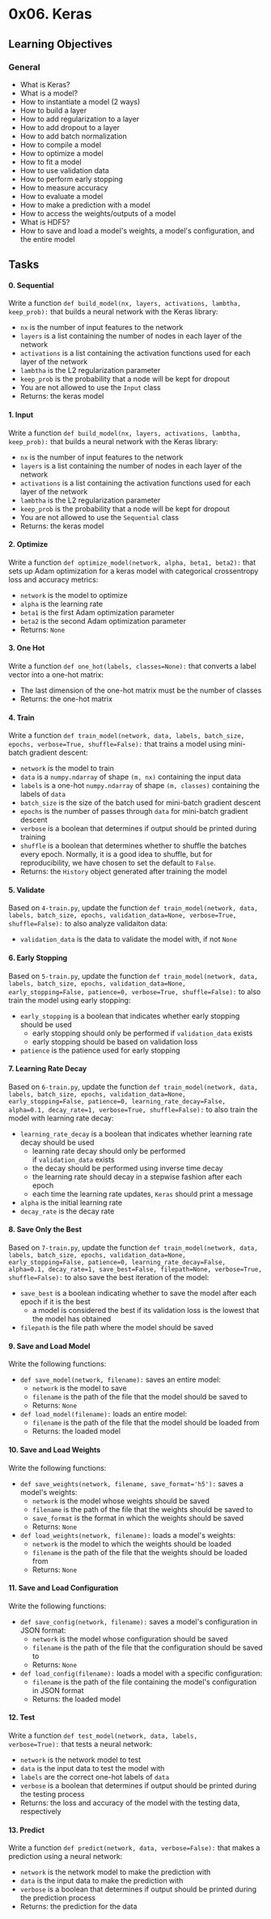 0x06. Keras
===========

Learning Objectives
-------------------

### General

-   What is Keras?
-   What is a model?
-   How to instantiate a model (2 ways)
-   How to build a layer
-   How to add regularization to a layer
-   How to add dropout to a layer
-   How to add batch normalization
-   How to compile a model
-   How to optimize a model
-   How to fit a model
-   How to use validation data
-   How to perform early stopping
-   How to measure accuracy
-   How to evaluate a model
-   How to make a prediction with a model
-   How to access the weights/outputs of a model
-   What is HDF5?
-   How to save and load a model's weights, a model's configuration, and the entire model

Tasks
-----
#### 0\. Sequential

Write a function `def build_model(nx, layers, activations, lambtha, keep_prob):` that builds a neural network with the Keras library:

-   `nx` is the number of input features to the network
-   `layers` is a list containing the number of nodes in each layer of the network
-   `activations` is a list containing the activation functions used for each layer of the network
-   `lambtha` is the L2 regularization parameter
-   `keep_prob` is the probability that a node will be kept for dropout
-   You are not allowed to use the `Input` class
-   Returns: the keras model

#### 1\. Input

Write a function `def build_model(nx, layers, activations, lambtha, keep_prob):` that builds a neural network with the Keras library:

-   `nx` is the number of input features to the network
-   `layers` is a list containing the number of nodes in each layer of the network
-   `activations` is a list containing the activation functions used for each layer of the network
-   `lambtha` is the L2 regularization parameter
-   `keep_prob` is the probability that a node will be kept for dropout
-   You are not allowed to use the `Sequential` class
-   Returns: the keras model

#### 2\. Optimize

Write a function `def optimize_model(network, alpha, beta1, beta2):` that sets up Adam optimization for a keras model with categorical crossentropy loss and accuracy metrics:

-   `network` is the model to optimize
-   `alpha` is the learning rate
-   `beta1` is the first Adam optimization parameter
-   `beta2` is the second Adam optimization parameter
-   Returns: `None`

#### 3\. One Hot

Write a function `def one_hot(labels, classes=None):` that converts a label vector into a one-hot matrix:

-   The last dimension of the one-hot matrix must be the number of classes
-   Returns: the one-hot matrix

#### 4\. Train

Write a function `def train_model(network, data, labels, batch_size, epochs, verbose=True, shuffle=False):` that trains a model using mini-batch gradient descent:

-   `network` is the model to train
-   `data` is a `numpy.ndarray` of shape `(m, nx)` containing the input data
-   `labels` is a one-hot `numpy.ndarray` of shape `(m, classes)` containing the labels of `data`
-   `batch_size` is the size of the batch used for mini-batch gradient descent
-   `epochs` is the number of passes through `data` for mini-batch gradient descent
-   `verbose` is a boolean that determines if output should be printed during training
-   `shuffle` is a boolean that determines whether to shuffle the batches every epoch. Normally, it is a good idea to shuffle, but for reproducibility, we have chosen to set the default to `False`.
-   Returns: the `History` object generated after training the model

#### 5\. Validate

Based on `4-train.py`, update the function `def train_model(network, data, labels, batch_size, epochs, validation_data=None, verbose=True, shuffle=False):` to also analyze validaiton data:

-   `validation_data` is the data to validate the model with, if not `None`

#### 6\. Early Stopping

Based on `5-train.py`, update the function `def train_model(network, data, labels, batch_size, epochs, validation_data=None, early_stopping=False, patience=0, verbose=True, shuffle=False):` to also train the model using early stopping:

-   `early_stopping` is a boolean that indicates whether early stopping should be used
    -   early stopping should only be performed if `validation_data` exists
    -   early stopping should be based on validation loss
-   `patience` is the patience used for early stopping

#### 7\. Learning Rate Decay

Based on `6-train.py`, update the function `def train_model(network, data, labels, batch_size, epochs, validation_data=None, early_stopping=False, patience=0, learning_rate_decay=False, alpha=0.1, decay_rate=1, verbose=True, shuffle=False):` to also train the model with learning rate decay:

-   `learning_rate_decay` is a boolean that indicates whether learning rate decay should be used
    -   learning rate decay should only be performed if `validation_data` exists
    -   the decay should be performed using inverse time decay
    -   the learning rate should decay in a stepwise fashion after each epoch
    -   each time the learning rate updates, `Keras` should print a message
-   `alpha` is the initial learning rate
-   `decay_rate` is the decay rate

#### 8\. Save Only the Best

Based on `7-train.py`, update the function `def train_model(network, data, labels, batch_size, epochs, validation_data=None, early_stopping=False, patience=0, learning_rate_decay=False, alpha=0.1, decay_rate=1, save_best=False, filepath=None, verbose=True, shuffle=False):` to also save the best iteration of the model:

-   `save_best` is a boolean indicating whether to save the model after each epoch if it is the best
    -   a model is considered the best if its validation loss is the lowest that the model has obtained
-   `filepath` is the file path where the model should be saved

#### 9\. Save and Load Model

Write the following functions:

-   `def save_model(network, filename):` saves an entire model:
    -   `network` is the model to save
    -   `filename` is the path of the file that the model should be saved to
    -   Returns: `None`
-   `def load_model(filename):` loads an entire model:
    -   `filename` is the path of the file that the model should be loaded from
    -   Returns: the loaded model

#### 10\. Save and Load Weights

Write the following functions:

-   `def save_weights(network, filename, save_format='h5'):` saves a model's weights:
    -   `network` is the model whose weights should be saved
    -   `filename` is the path of the file that the weights should be saved to
    -   `save_format` is the format in which the weights should be saved
    -   Returns: `None`
-   `def load_weights(network, filename):` loads a model's weights:
    -   `network` is the model to which the weights should be loaded
    -   `filename` is the path of the file that the weights should be loaded from
    -   Returns: `None`

#### 11\. Save and Load Configuration

Write the following functions:

-   `def save_config(network, filename):` saves a model's configuration in JSON format:
    -   `network` is the model whose configuration should be saved
    -   `filename` is the path of the file that the configuration should be saved to
    -   Returns: `None`
-   `def load_config(filename):` loads a model with a specific configuration:
    -   `filename` is the path of the file containing the model's configuration in JSON format
    -   Returns: the loaded model

#### 12\. Test

Write a function `def test_model(network, data, labels, verbose=True):` that tests a neural network:

-   `network` is the network model to test
-   `data` is the input data to test the model with
-   `labels` are the correct one-hot labels of `data`
-   `verbose` is a boolean that determines if output should be printed during the testing process
-   Returns: the loss and accuracy of the model with the testing data, respectively

#### 13\. Predict

Write a function `def predict(network, data, verbose=False):` that makes a prediction using a neural network:

-   `network` is the network model to make the prediction with
-   `data` is the input data to make the prediction with
-   `verbose` is a boolean that determines if output should be printed during the prediction process
-   Returns: the prediction for the data
